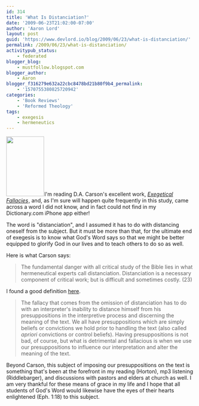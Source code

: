 ```yaml
---
id: 314
title: 'What Is Distanciation?'
date: '2009-06-23T21:02:00-07:00'
author: 'Aaron Lord'
layout: post
guid: 'https://www.devlord.io/blog/2009/06/23/what-is-distanciation/'
permalink: /2009/06/23/what-is-distanciation/
activitypub_status:
    - federated
blogger_blog:
    - mustfollow.blogspot.com
blogger_author:
    - Aaron
blogger_f316279e632a22cbc8478bd21b80f9b4_permalink:
    - '1570755380825720942'
categories:
    - 'Book Reviews'
    - 'Reformed Theology'
tags:
    - exegesis
    - hermeneutics
---
```


<a href="http://www.amazon.com/gp/product/0801020867?ie=UTF8&amp;tag=lbmusic&amp;linkCode=as2&amp;camp=1789&amp;creative=390957&amp;creativeASIN=0801020867"><img class="alignleft" style="border-color:initial;border-style:initial;border-width:0;" src="http://2.bp.blogspot.com/_OZWxOfjIgdA/SkFF7biZBtI/AAAAAAAAHeQ/R9jPOf7ISQU/s320/417G4NG5BGL._SL160_.jpg" alt="" width="101" height="160" border="0" /></a><img src="http://www.assoc-amazon.com/e/ir?t=lbmusic&amp;l=as2&amp;o=1&amp;a=0801020867" alt="" width="1" height="1" border="0" />I'm reading D.A. Carson's excellent work, <em><a href="http://www.amazon.com/gp/product/0801020867?ie=UTF8&amp;tag=lbmusic&amp;linkCode=as2&amp;camp=1789&amp;creative=390957&amp;creativeASIN=0801020867">Exegetical Fallacies</a><img src="http://www.assoc-amazon.com/e/ir?t=lbmusic&amp;l=as2&amp;o=1&amp;a=0801020867" alt="" width="1" height="1" border="0" /></em>, and, as I'm sure will happen quite frequently in this study, came across a word I did not know, and in fact could not find in my Dictionary.com iPhone app either!

The word is "distanciation", and I assumed it has to do with distancing oneself from the subject. But it must be more than that, for the ultimate end of exegesis is to know what God's Word says so that we might be better equipped to glorify God in our lives and to teach others to do so as well.

Here is what Carson says:
<blockquote>The fundamental danger with all critical study of the Bible lies in what hermeneutical experts call distanciation. Distanciation is a necessary component of critical work; but is difficult and sometimes costly. (23)</blockquote>
I found a good definition <a href="http://provocationsandpantings.blogspot.com/2006/09/distanciation-what-is-it.html">here</a>.
<blockquote>The fallacy that comes from the omission of distanciation has to do with an interpreter's inability to distance himself from his presuppositions in the interpretive process and discerning the meaning of the text. We all have presuppositions which are simply beliefs or convictions we hold prior to handling the text (also called <em>apriori</em> convictions or control beliefs). Having presuppositions is not bad, of course, but what is detrimental and fallacious is when we use our presuppositions to influence our interpretation and alter the meaning of the text.</blockquote>
Beyond Carson, this subject of imposing our presuppositions on the text is something that's been at the forefront in my reading (Horton), mp3 listening (Riddlebarger), and discussions with pastors and elders at church as well. I am very thankful for these means of grace in my life and I hope that all students of God's Word would likewise have the eyes of their hearts enlightened (Eph. 1:18) to this subject.
<div class="blogger-post-footer"><img src="https://www.devlord.io/blog/what-is-distanciation/"" width="1" height="1" /></div>